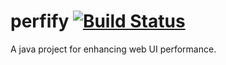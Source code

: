 perfify [![Build Status](https://buildhive.cloudbees.com/job/alvinrdeleon/job/perfify/badge/icon)](https://buildhive.cloudbees.com/job/alvinrdeleon/job/perfify/)
=======

A java project for enhancing web UI performance.